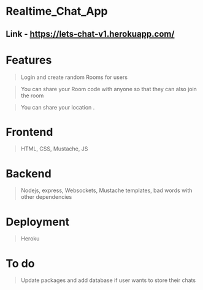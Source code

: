 # Realtime_Chat_App

## Link - https://lets-chat-v1.herokuapp.com/

# Features 

> Login and create random Rooms for users
 
> You can share your Room code with anyone so that they can also join the room
 
> You can share your location .

# Frontend 

> HTML, CSS, Mustache, JS

# Backend 

> Nodejs, express, Websockets, Mustache templates, bad words with other dependencies 

# Deployment

> Heroku

# To do

> Update packages and add database if user wants to store their chats


